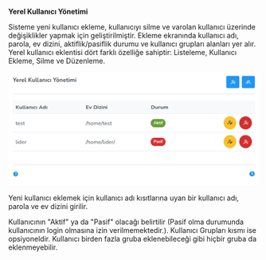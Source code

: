**Yerel Kullanıcı Yönetimi**

Sisteme yeni kullanıcı ekleme, kullanıcıyı silme ve varolan kullanıcı üzerinde değişiklikler yapmak için geliştirilmiştir. Ekleme ekranında kullanıcı adı, parola, ev dizini, aktiflik/pasiflik durumu ve kullanıcı grupları alanları yer alır. Yerel kullanıcı eklentisi dört farklı özelliğe sahiptir: Listeleme, Kullanıcı Ekleme, Silme ve Düzenleme.

![Yerel Kullanici Yonetimi](../images/computerManagement/localUserManagement.png)

Yeni kullanıcı eklemek için kullanıcı adı kısıtlarına uyan bir kullanıcı adı, parola ve ev dizini girilir.

Kullanıcının "Aktif" ya da "Pasif" olacağı belirtilir (Pasif olma durumunda kullanıcının login olmasına izin verilmemektedir.). Kullanıcı Grupları kısmı ise opsiyoneldir. Kullanıcı birden fazla gruba eklenebileceği gibi hiçbir gruba da eklenmeyebilir.